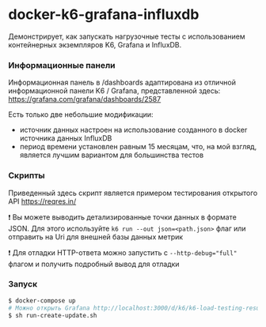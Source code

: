 # docker-k6-grafana-influxdb

Демонстрирует, как запускать нагрузочные тесты с использованием контейнерных экземпляров K6, Grafana и InfluxDB.

### Информационные панели

Информационная панель в /dashboards адаптирована из отличной информационной панели K6 / Grafana, представленной здесь:
https://grafana.com/grafana/dashboards/2587

Есть только две небольшие модификации:
* источник данных настроен на использование созданного в docker источника данных InfluxDB
* период времени установлен равным 15 месяцам, что, на мой взгляд, является лучшим вариантом для большинства тестов

### Скрипты

Приведенный здесь скрипт является примером тестирования открытого API https://reqres.in/

❗ Вы можете выводить детализированные точки данных в формате JSON. Для этого используйте `k6 run --out json=<path.json>` флаг или отправить на Uri для внешней базы данных метрик

❗ Для отладки HTTP-ответа можно запустить с `--http-debug="full"` флагом и получить подробный вывод для отладки

### Запуск

```bash
$ docker-compose up
# Можно открыть Grafana http://localhost:3000/d/k6/k6-load-testing-results
$ sh run-create-update.sh
```
